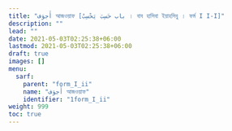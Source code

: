 ```yaml
---
title: "أَجوَف আজওয়াফ [باب حَسِبَ يَحْسِبُ । বাব হাসিবা ইয়াহসিবু । ফর্ম I I-I]"
description: ""
lead: ""
date: 2021-05-03T02:25:38+06:00
lastmod: 2021-05-03T02:25:38+06:00
draft: true
images: []
menu: 
  sarf:
    parent: "form_I_ii"
    name: "أَجوَف আজওয়াফ"
    identifier: "1form_I_ii"
weight: 999
toc: true
---
```



